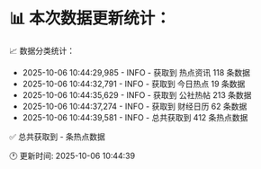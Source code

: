 📊 本次数据更新统计：
==========================

📈 数据分类统计：
- 2025-10-06 10:44:29,985 - INFO - 获取到 热点资讯 118 条数据
- 2025-10-06 10:44:32,791 - INFO - 获取到 今日热点 19 条数据
- 2025-10-06 10:44:35,629 - INFO - 获取到 公社热帖 213 条数据
- 2025-10-06 10:44:37,274 - INFO - 获取到 财经日历 62 条数据
- 2025-10-06 10:44:39,581 - INFO - 总共获取到 412 条热点数据

✅ 总共获取到 - 条热点数据

🕐 更新时间: 2025-10-06 10:44:39
